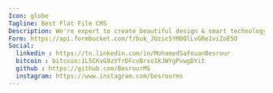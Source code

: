 ```yaml
---
Icon: globe
Tagline: Best Flat File CMS
Description: We're expert to create beautiful design & smart technology
Form: https://api.formbucket.com/f/buk_JUzic5YM0OlLvGRe1viZoE5O
Social:
  linkedin : https://tn.linkedin.com/in/MohamedSafouanBesrour
  bitcoin : bitcoin:1L5CKvG9zVfrDFcvBrso1kJWYgPvwgDYit 
  github : https://github.com/BesrourMS
  instagram: https://www.instagram.com/besrourms 
---
```

